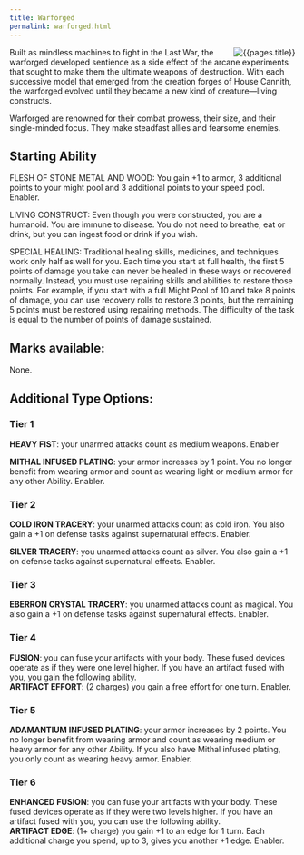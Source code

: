 ```yaml
---
title: Warforged
permalink: warforged.html
---
```


<img src='images/races/{{page.title}}.png' alt='{{pages.title}}' style="float:right">

Built as mindless machines to fight in the Last War, the warforged developed sentience as a side effect of the arcane experiments that sought to make them the ultimate weapons of destruction. With each successive model that emerged from the creation forges of House Cannith, the warforged evolved until they became a new kind of creature—living constructs.

Warforged are renowned for their combat prowess, their size, and their single-minded focus. They make steadfast allies and fearsome enemies.

## Starting Ability
FLESH OF STONE METAL AND WOOD: You gain +1 to armor, 3 additional points to your might pool and 3 additional points to your speed pool. Enabler.

LIVING CONSTRUCT: Even though you were constructed, you are a humanoid. You are immune to disease. You do not need to breathe, eat or drink, but you can ingest food or drink if you wish.

SPECIAL HEALING: Traditional healing skills, medicines, and techniques work only half as well for you. Each time you start at full health, the first 5 points of damage you take can never be healed in these ways or recovered normally. Instead, you must use repairing skills and abilities to restore those points. For example, if you start with a full Might Pool of 10 and take 8 points of damage, you can use recovery rolls to restore 3 points, but the remaining 5 points must be restored using repairing methods. The difficulty of the task is equal to the number of points of damage sustained.

## Marks available:
None.

## Additional Type Options:
### Tier 1
**HEAVY FIST**: your unarmed attacks count as medium weapons. Enabler

**MITHAL INFUSED PLATING**: your armor increases by 1 point. You no longer benefit from wearing armor and count as wearing light or medium armor for any other Ability. Enabler.

### Tier 2
**COLD IRON TRACERY**: your unarmed attacks count as cold iron. You also gain a +1 on defense tasks against supernatural effects. Enabler.

**SILVER TRACERY**: you unarmed attacks count as silver. You also gain a +1 on defense tasks against supernatural effects. Enabler.

### Tier 3
**EBERRON CRYSTAL TRACERY**: you unarmed attacks count as magical. You also gain a +1 on defense tasks against supernatural effects. Enabler.

### Tier 4
**FUSION**: you can fuse your artifacts with your body. These fused devices operate as if they were one level higher. If you have an artifact fused with you, you gain the following ability.  
**ARTIFACT EFFORT**: (2 charges) you gain a free effort for one turn. Enabler. 

### Tier 5
**ADAMANTIUM INFUSED PLATING**: your armor increases by 2 points. You no longer benefit from wearing armor and count as wearing medium or heavy armor for any other Ability. If you also have Mithal infused plating, you only count as wearing heavy armor. Enabler.

### Tier 6
**ENHANCED FUSION**: you can fuse your artifacts with your body. These fused devices operate as if they were two levels higher. If you have an artifact fused with you, you can use the following ability.  
**ARTIFACT EDGE**: (1+ charge) you gain +1 to an edge for 1 turn. Each additional charge you spend, up to 3, gives you another +1 edge. Enabler.